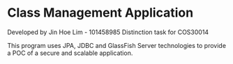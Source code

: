 # Class Management Application

Developed by Jin Hoe Lim - 101458985
Distinction task for COS30014

This program uses JPA, JDBC and GlassFish Server technologies to provide a POC of a secure and scalable application.
